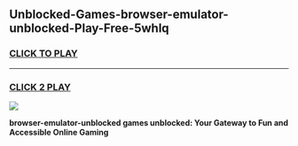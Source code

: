 
## Unblocked-Games-browser-emulator-unblocked-Play-Free-5whlq
<h3>
<a href="https://premium76.site?title=browser-emulator-unblocked&ref=23A">CLICK TO PLAY</a></h3>
<hr>

<h3>
<a href="https://premium76.site?title=browser-emulator-unblocked&ref=23A">CLICK 2 PLAY</a>
  
</h3>

<a href="https://premium76.site?title=browser-emulator-unblocked&ref=23A"><img src="https://clearcache.store/games.png"></a>


**browser-emulator-unblocked games unblocked: Your Gateway to Fun and Accessible Online Gaming**
